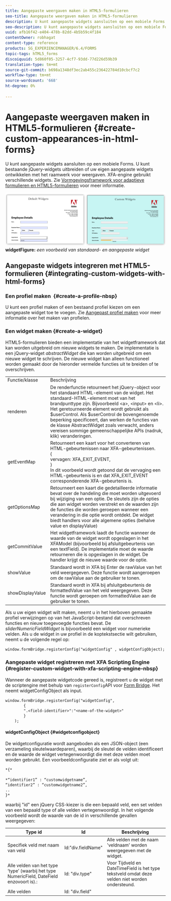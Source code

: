 ```yaml
---
title: Aangepaste weergaven maken in HTML5-formulieren
seo-title: Aangepaste weergaven maken in HTML5-formulieren
description: U kunt aangepaste widgets aansluiten op een mobiele Forms. U kunt bestaande jQuery-widgets uitbreiden of uw eigen aangepaste widgets ontwikkelen.
seo-description: U kunt aangepaste widgets aansluiten op een mobiele Forms. U kunt bestaande jQuery-widgets uitbreiden of uw eigen aangepaste widgets ontwikkelen.
uuid: afb16f42-e404-478b-82dd-4b5b59c4f184
contentOwner: robhagat
content-type: reference
products: SG_EXPERIENCEMANAGER/6.4/FORMS
topic-tags: hTML5_forms
discoiquuid: 5d860f05-3257-4cf7-93dd-77d226d59b39
translation-type: tm+mt
source-git-commit: b698a1348df3ec2ab455c236422784d10cbcf7c2
workflow-type: tm+mt
source-wordcount: '668'
ht-degree: 0%

---
```



# Aangepaste weergaven maken in HTML5-formulieren {#create-custom-appearances-in-html-forms}

U kunt aangepaste widgets aansluiten op een mobiele Forms. U kunt bestaande jQuery-widgets uitbreiden of uw eigen aangepaste widgets ontwikkelen met het raamwerk voor weergaven. XFA-engine gebruikt verschillende widgets. Zie [Vormgevingsframework voor adaptieve formulieren en HTML5-formulieren](/help/forms/using/introduction-widgets.md) voor meer informatie.

![Een voorbeeld van standaard- en aangepaste ](assets/custom-widgets.jpg)
**widgetFigure:** *een voorbeeld van standaard- en aangepaste widget*

## Aangepaste widgets integreren met HTML5-formulieren {#integrating-custom-widgets-with-html-forms}

### Een profiel maken  {#create-a-profile-nbsp}

U kunt een profiel maken of een bestaand profiel kiezen om een aangepaste widget toe te voegen. Zie [Aangepast profiel maken](/help/forms/using/custom-profile.md) voor meer informatie over het maken van profielen.

### Een widget maken {#create-a-widget}

HTML5-formulieren bieden een implementatie van het widgetframework dat kan worden uitgebreid om nieuwe widgets te maken. De implementatie is een jQuery-widget *abstractWidget* die kan worden uitgebreid om een nieuwe widget te schrijven. De nieuwe widget kan alleen functioneel worden gemaakt door de hieronder vermelde functies uit te breiden of te overschrijven.

<table> 
 <tbody> 
  <tr> 
   <td>Functie/klasse</td> 
   <td>Beschrijving</td> 
  </tr> 
  <tr> 
   <td>renderen</td> 
   <td>De renderfunctie retourneert het jQuery-object voor het standaard HTML-element van de widget. Het standaard-HTML-element moet van het brandpunttype zijn. Bijvoorbeeld &lt;a&gt;, &lt;input&gt; en &lt;li&gt;. Het geretourneerde element wordt gebruikt als $userControl. Als $userControl de bovengenoemde beperking specificeert, dan werken de functies van de klasse AbstractWidget zoals verwacht, anders vereisen sommige gemeenschappelijke APIs (nadruk, klik) veranderingen. </td> 
  </tr> 
  <tr> 
   <td>getEventMap</td> 
   <td>Retourneert een kaart voor het converteren van HTML-gebeurtenissen naar XFA-gebeurtenissen. <br /> {<br /> vervagen: XFA_EXIT_EVENT,<br /> }<br /> In dit voorbeeld wordt getoond dat de vervaging een HTML-gebeurtenis is en dat XFA_EXIT_EVENT corresponderende XFA-gebeurtenis is. </td> 
  </tr> 
  <tr> 
   <td>getOptionsMap</td> 
   <td>Retourneert een kaart die gedetailleerde informatie bevat over de handeling die moet worden uitgevoerd bij wijziging van een optie. De sleutels zijn de opties die aan widget worden verstrekt en de waarden zijn de functies die worden geroepen wanneer een verandering in die optie wordt ontdekt. De widget biedt handlers voor alle algemene opties (behalve value en displayValue)</td> 
  </tr> 
  <tr> 
   <td>getCommitValue</td> 
   <td>Het widgetframework laadt de functie wanneer de waarde van de widget wordt opgeslagen in het XFAModel (bijvoorbeeld bij afsluitgebeurtenis van een textField). De implementatie moet de waarde retourneren die is opgeslagen in de widget. De handler krijgt de nieuwe waarde voor de optie.</td> 
  </tr> 
  <tr> 
   <td>showValue</td> 
   <td>Standaard wordt in XFA bij Enter de rawValue van het veld weergegeven. Deze functie wordt aangeroepen om de rawValue aan de gebruiker te tonen. </td> 
  </tr> 
  <tr> 
   <td>showDisplayValue</td> 
   <td>Standaard wordt in XFA bij afsluitgebeurtenis de formattedValue van het veld weergegeven. Deze functie wordt geroepen om formattedValue aan de gebruiker te tonen. </td> 
  </tr> 
 </tbody> 
</table>

Als u uw eigen widget wilt maken, neemt u in het hierboven gemaakte profiel verwijzingen op van het JavaScript-bestand dat overschreven functies en nieuw toegevoegde functies bevat. De *sliderNumericFieldWidget* is bijvoorbeeld een widget voor numerieke velden. Als u de widget in uw profiel in de koptekstsectie wilt gebruiken, neemt u de volgende regel op:

```
window.formBridge.registerConfig("widgetConfig" , widgetConfigObject);
```

### Aangepaste widget registreren met XFA Scripting Engine  {#register-custom-widget-with-xfa-scripting-engine-nbsp}

Wanneer de aangepaste widgetcode gereed is, registreert u de widget met de scriptengine met behulp van `registerConfig`API voor [Form Bridge](/help/forms/using/form-bridge-apis.md). Het neemt widgetConfigObject als input.

```
window.formBridge.registerConfig("widgetConfig",
        {
        ".<field-identifier>":"<name-of-the-widget>"
        }
    );
```

#### widgetConfigObject {#widgetconfigobject}

De widgetconfiguratie wordt aangeboden als een JSON-object (een verzameling sleutelwaardeparen), waarbij de sleutel de velden identificeert en de waarde de widget vertegenwoordigt die met deze velden moet worden gebruikt. Een voorbeeldconfiguratie ziet er als volgt uit:

```
*{*

*“identifier1” : “customwidgetname”,  
“identifier2” : “customwidgetname2”,  
..  
}*
```

waarbij &quot;id&quot; een jQuery CSS-kiezer is die een bepaald veld, een set velden van een bepaald type of alle velden vertegenwoordigt. In het volgende voorbeeld wordt de waarde van de id in verschillende gevallen weergegeven:

| Type id | Id | Beschrijving |
|---|---|---|
| Specifiek veld met naam van veld | Id:&quot;div.fieldName&quot; | Alle velden met de naam &#39;veldnaam&#39; worden weergegeven met de widget. |
| Alle velden van het type ‘type’ (waarbij het type NumericField, DateField enzovoort is).: | Id: &quot;div.type&quot; | Voor Tijdveld en DateTimeField is het type tekstveld omdat deze velden niet worden ondersteund. |
| Alle velden | Id: &quot;div.field&quot; |  |
